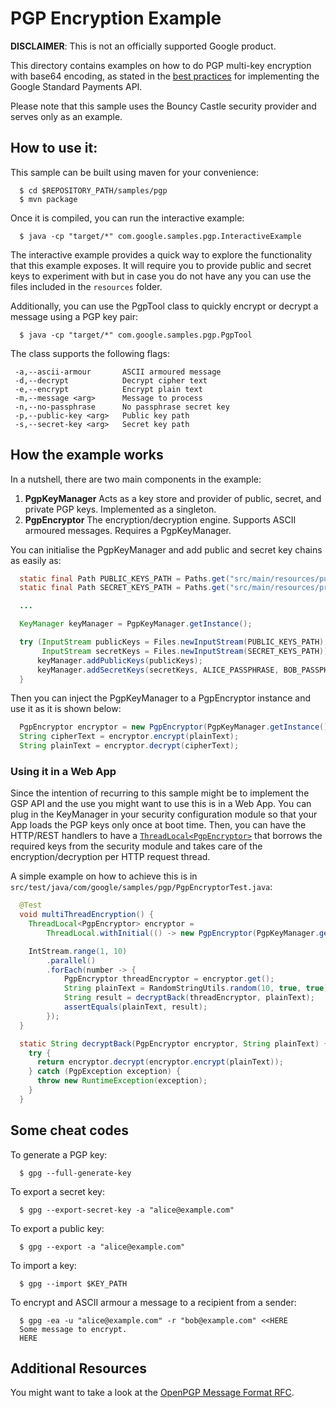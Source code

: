 # PGP Encryption Example

**DISCLAIMER**: This is not an officially supported Google product.

This directory contains examples on how to do PGP multi-key encryption with
base64 encoding, as stated in the
[best practices](https://developers.google.com/standard-payments/reference/best-practices)
for implementing the Google Standard Payments API.

Please note that this sample uses the Bouncy Castle security provider and serves
only as an example.

## How to use it:

This sample can be built using maven for your convenience:

```shell
  $ cd $REPOSITORY_PATH/samples/pgp
  $ mvn package
```

Once it is compiled, you can run the interactive example:

```shell
  $ java -cp "target/*" com.google.samples.pgp.InteractiveExample
```

The interactive example provides a quick way to explore the functionality that
this example exposes. It will require you to provide public and secret keys to
experiment with but in case you do not have any you can use the files included
in the `resources` folder.

Additionally, you can use the PgpTool class to quickly encrypt or decrypt a
message using a PGP key pair:

```shell
  $ java -cp "target/*" com.google.samples.pgp.PgpTool
```

The class supports the following flags:

```shell
 -a,--ascii-armour       ASCII armoured message
 -d,--decrypt            Decrypt cipher text
 -e,--encrypt            Encrypt plain text
 -m,--message <arg>      Message to process
 -n,--no-passphrase      No passphrase secret key
 -p,--public-key <arg>   Public key path
 -s,--secret-key <arg>   Secret key path
```

## How the example works

In a nutshell, there are two main components in the example:

1.  **PgpKeyManager** Acts as a key store and provider of public, secret, and
    private PGP keys. Implemented as a singleton.
2.  **PgpEncryptor** The encryption/decryption engine. Supports ASCII armoured
    messages. Requires a PgpKeyManager.

You can initialise the PgpKeyManager and add public and secret key chains as
easily as:

```java
  static final Path PUBLIC_KEYS_PATH = Paths.get("src/main/resources/public.asc");
  static final Path SECRET_KEYS_PATH = Paths.get("src/main/resources/private.asc");

  ...

  KeyManager keyManager = PgpKeyManager.getInstance();

  try (InputStream publicKeys = Files.newInputStream(PUBLIC_KEYS_PATH);
       InputStream secretKeys = Files.newInputStream(SECRET_KEYS_PATH)) {
      keyManager.addPublicKeys(publicKeys);
      keyManager.addSecretKeys(secretKeys, ALICE_PASSPHRASE, BOB_PASSPHRASE);
  }
```

Then you can inject the PgpKeyManager to a PgpEncryptor instance and use it as
it is shown below:

```java
  PgpEncryptor encryptor = new PgpEncryptor(PgpKeyManager.getInstance());
  String cipherText = encryptor.encrypt(plainText);
  String plainText = encryptor.decrypt(cipherText);
```

### Using it in a Web App

Since the intention of recurring to this sample might be to implement the GSP
API and the use you might want to use this is in a Web App. You can plug in the
KeyManager in your security configuration module so that your App loads the PGP
keys only once at boot time. Then, you can have the HTTP/REST handlers to have a
[`ThreadLocal<PgpEncryptor>`](https://docs.oracle.com/javase/8/docs/api/java/lang/ThreadLocal.html)
that borrows the required keys from the security module and takes care of the
encryption/decryption per HTTP request thread.

A simple example on how to achieve this is in
`src/test/java/com/google/samples/pgp/PgpEncryptorTest.java`:

```java
  @Test
  void multiThreadEncryption() {
    ThreadLocal<PgpEncryptor> encryptor =
        ThreadLocal.withInitial(() -> new PgpEncryptor(PgpKeyManager.getInstance()));

    IntStream.range(1, 10)
        .parallel()
        .forEach(number -> {
            PgpEncryptor threadEncryptor = encryptor.get();
            String plainText = RandomStringUtils.random(10, true, true);
            String result = decryptBack(threadEncryptor, plainText);
            assertEquals(plainText, result);
        });
  }

  static String decryptBack(PgpEncryptor encryptor, String plainText) {
    try {
      return encryptor.decrypt(encryptor.encrypt(plainText));
    } catch (PgpException exception) {
      throw new RuntimeException(exception);
    }
  }
```

## Some cheat codes

To generate a PGP key:

```shell
  $ gpg --full-generate-key
```

To export a secret key:

```shell
  $ gpg --export-secret-key -a "alice@example.com"
```

To export a public key:

```shell
  $ gpg --export -a "alice@example.com"
```

To import a key:

```shell
  $ gpg --import $KEY_PATH
```

To encrypt and ASCII armour a message to a recipient from a sender:

```shell
  $ gpg -ea -u "alice@example.com" -r "bob@example.com" <<HERE
  Some message to encrypt.
  HERE
```

## Additional Resources

You might want to take a look at the
[OpenPGP Message Format RFC](https://tools.ietf.org/html/rfc4880).
